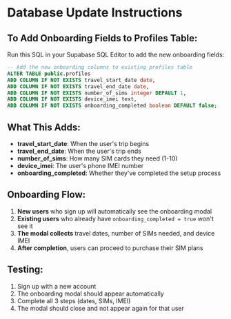 # Database Update Instructions

## To Add Onboarding Fields to Profiles Table:

Run this SQL in your Supabase SQL Editor to add the new onboarding fields:

```sql
-- Add the new onboarding columns to existing profiles table
ALTER TABLE public.profiles 
ADD COLUMN IF NOT EXISTS travel_start_date date,
ADD COLUMN IF NOT EXISTS travel_end_date date,
ADD COLUMN IF NOT EXISTS number_of_sims integer DEFAULT 1,
ADD COLUMN IF NOT EXISTS device_imei text,
ADD COLUMN IF NOT EXISTS onboarding_completed boolean DEFAULT false;
```

## What This Adds:

- **travel_start_date**: When the user's trip begins
- **travel_end_date**: When the user's trip ends  
- **number_of_sims**: How many SIM cards they need (1-10)
- **device_imei**: The user's phone IMEI number
- **onboarding_completed**: Whether they've completed the setup process

## Onboarding Flow:

1. **New users** who sign up will automatically see the onboarding modal
2. **Existing users** who already have `onboarding_completed = true` won't see it
3. **The modal collects** travel dates, number of SIMs needed, and device IMEI
4. **After completion**, users can proceed to purchase their SIM plans

## Testing:

1. Sign up with a new account
2. The onboarding modal should appear automatically
3. Complete all 3 steps (dates, SIMs, IMEI)
4. The modal should close and not appear again for that user
